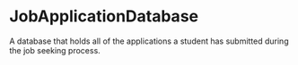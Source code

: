 # JobApplicationDatabase
A database that holds all of the applications a student has submitted during the job seeking process.
